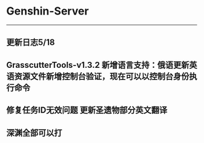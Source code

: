 # Genshin-Server
------------------------------------------------------------------------------------------------
更新日志5/18
------------------------------------------------------------------------------------------------
GrasscutterTools-v1.3.2 新增语言支持：俄语更新英语资源文件新增控制台验证，现在可以以控制台身份执行命令
------------------------------------------------------------------------------------------------
修复任务ID无效问题 更新圣遗物部分英文翻译 
------------------------------------------------------------------------------------------------
深渊全部可以打
------------------------------------------------------------------------------------------------

